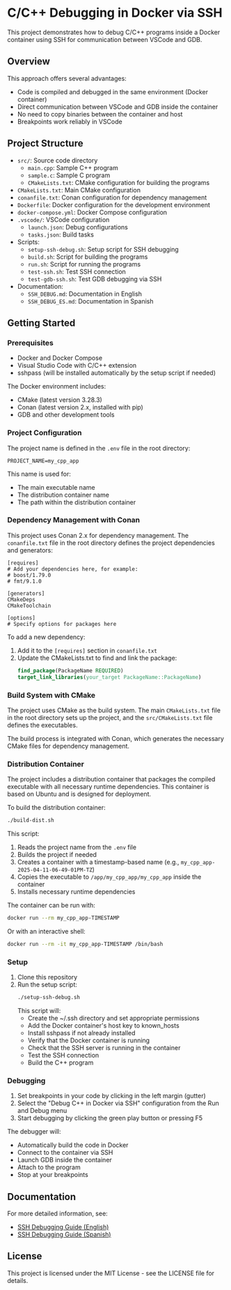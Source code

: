 # C/C++ Debugging in Docker via SSH

This project demonstrates how to debug C/C++ programs inside a Docker container using SSH for communication between VSCode and GDB.

## Overview

This approach offers several advantages:
- Code is compiled and debugged in the same environment (Docker container)
- Direct communication between VSCode and GDB inside the container
- No need to copy binaries between the container and host
- Breakpoints work reliably in VSCode

## Project Structure

- `src/`: Source code directory
  - `main.cpp`: Sample C++ program
  - `sample.c`: Sample C program
  - `CMakeLists.txt`: CMake configuration for building the programs
- `CMakeLists.txt`: Main CMake configuration
- `conanfile.txt`: Conan configuration for dependency management
- `Dockerfile`: Docker configuration for the development environment
- `docker-compose.yml`: Docker Compose configuration
- `.vscode/`: VSCode configuration
  - `launch.json`: Debug configurations
  - `tasks.json`: Build tasks
- Scripts:
  - `setup-ssh-debug.sh`: Setup script for SSH debugging
  - `build.sh`: Script for building the programs
  - `run.sh`: Script for running the programs
  - `test-ssh.sh`: Test SSH connection
  - `test-gdb-ssh.sh`: Test GDB debugging via SSH
- Documentation:
  - `SSH_DEBUG.md`: Documentation in English
  - `SSH_DEBUG_ES.md`: Documentation in Spanish

## Getting Started

### Prerequisites

- Docker and Docker Compose
- Visual Studio Code with C/C++ extension
- sshpass (will be installed automatically by the setup script if needed)

The Docker environment includes:
- CMake (latest version 3.28.3)
- Conan (latest version 2.x, installed with pip)
- GDB and other development tools

### Project Configuration

The project name is defined in the `.env` file in the root directory:

```
PROJECT_NAME=my_cpp_app
```

This name is used for:
- The main executable name
- The distribution container name
- The path within the distribution container

### Dependency Management with Conan

This project uses Conan 2.x for dependency management. The `conanfile.txt` file in the root directory defines the project dependencies and generators:

```
[requires]
# Add your dependencies here, for example:
# boost/1.79.0
# fmt/9.1.0

[generators]
CMakeDeps
CMakeToolchain

[options]
# Specify options for packages here
```

To add a new dependency:

1. Add it to the `[requires]` section in `conanfile.txt`
2. Update the CMakeLists.txt to find and link the package:
   ```cmake
   find_package(PackageName REQUIRED)
   target_link_libraries(your_target PackageName::PackageName)
   ```

### Build System with CMake

The project uses CMake as the build system. The main `CMakeLists.txt` file in the root directory sets up the project, and the `src/CMakeLists.txt` file defines the executables.

The build process is integrated with Conan, which generates the necessary CMake files for dependency management.

### Distribution Container

The project includes a distribution container that packages the compiled executable with all necessary runtime dependencies. This container is based on Ubuntu and is designed for deployment.

To build the distribution container:

```bash
./build-dist.sh
```

This script:
1. Reads the project name from the `.env` file
2. Builds the project if needed
3. Creates a container with a timestamp-based name (e.g., `my_cpp_app-2025-04-11-06-49-01PM-TZ`)
4. Copies the executable to `/app/my_cpp_app/my_cpp_app` inside the container
5. Installs necessary runtime dependencies

The container can be run with:

```bash
docker run --rm my_cpp_app-TIMESTAMP
```

Or with an interactive shell:

```bash
docker run --rm -it my_cpp_app-TIMESTAMP /bin/bash
```

### Setup

1. Clone this repository
2. Run the setup script:
   ```bash
   ./setup-ssh-debug.sh
   ```
   This script will:
   - Create the ~/.ssh directory and set appropriate permissions
   - Add the Docker container's host key to known_hosts
   - Install sshpass if not already installed
   - Verify that the Docker container is running
   - Check that the SSH server is running in the container
   - Test the SSH connection
   - Build the C++ program

### Debugging

1. Set breakpoints in your code by clicking in the left margin (gutter)
2. Select the "Debug C++ in Docker via SSH" configuration from the Run and Debug menu
3. Start debugging by clicking the green play button or pressing F5

The debugger will:
- Automatically build the code in Docker
- Connect to the container via SSH
- Launch GDB inside the container
- Attach to the program
- Stop at your breakpoints

## Documentation

For more detailed information, see:
- [SSH Debugging Guide (English)](SSH_DEBUG.md)
- [SSH Debugging Guide (Spanish)](SSH_DEBUG_ES.md)

## License

This project is licensed under the MIT License - see the LICENSE file for details.
